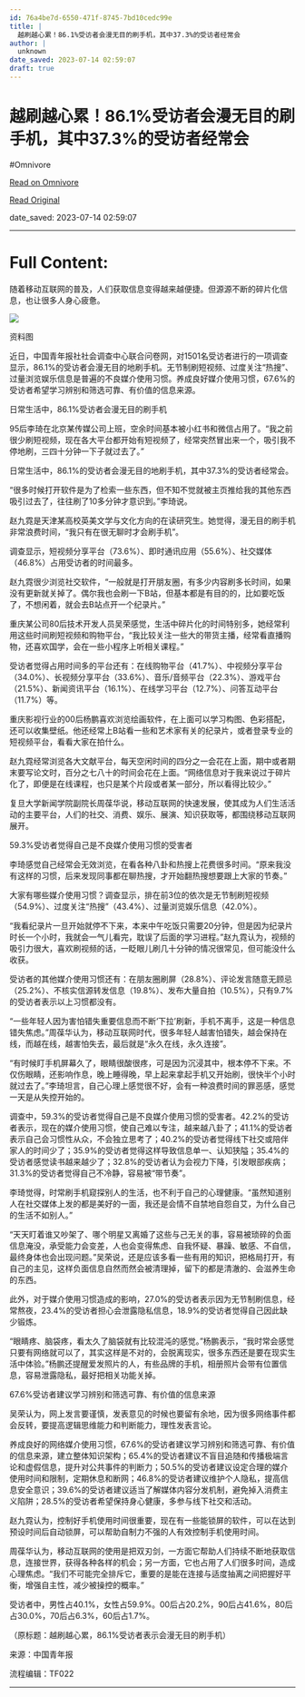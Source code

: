 ```yaml
---
id: 76a4be7d-6550-471f-8745-7bd10cedc99e
title: |
  越刷越心累！86.1%受访者会漫无目的刷手机，其中37.3%的受访者经常会
author: |
  unknown
date_saved: 2023-07-14 02:59:07
draft: true
---
```


# 越刷越心累！86.1%受访者会漫无目的刷手机，其中37.3%的受访者经常会
#Omnivore

[Read on Omnivore](https://omnivore.app/me/86-1-37-3-18953323659)

[Read Original](https://mbd.baidu.com/newspage/data/landingsuper?context=%257B%2522nid%2522%253A%2522news_9958409265165711275%2522%257D&n_type=-1&p_from=-1)

date_saved: 2023-07-14 02:59:07


--- 

# Full Content: 

随着移动互联网的普及，人们获取信息变得越来越便捷。但源源不断的碎片化信息，也让很多人身心疲惫。

![](https://proxy-prod.omnivore-image-cache.app/640x0,so4QbG8Yre5W5sN-o011GshdBrpe6JAeGVzf8Gg5rC4I/https://pics1.baidu.com/feed/b90e7bec54e736d1e7b4629cfe3c36ced462697c.jpeg@f_auto?token=2e52fc178344cda08d8918b151e77a44)

资料图 

近日，中国青年报社社会调查中心联合问卷网，对1501名受访者进行的一项调查显示，86.1%的受访者会漫无目的地刷手机。无节制刷短视频、过度关注“热搜”、过量浏览娱乐信息是普遍的不良媒介使用习惯。养成良好媒介使用习惯，67.6%的受访者希望学习辨别和筛选可靠、有价值的信息来源。

日常生活中，86.1%受访者会漫无目的刷手机

95后李琦在北京某传媒公司上班，空余时间基本被小红书和微信占用了。“我之前很少刷短视频，现在各大平台都开始有短视频了，经常突然冒出来一个，吸引我不停地刷，三四十分钟一下子就过去了。”

日常生活中，86.1%的受访者会漫无目的地刷手机，其中37.3%的受访者经常会。

“很多时候打开软件是为了检索一些东西，但不知不觉就被主页推给我的其他东西吸引过去了，往往刷了10多分钟才意识到。”李琦说。

赵九霓是天津某高校英美文学与文化方向的在读研究生。她觉得，漫无目的刷手机非常浪费时间，“我只有在很无聊时才会刷手机”。

调查显示，短视频分享平台（73.6%）、即时通讯应用（55.6%）、社交媒体（46.8%）占用受访者的时间最多。

赵九霓很少浏览社交软件，“一般就是打开朋友圈，有多少内容刷多长时间，如果没有更新就关掉了。偶尔我也会刷一下B站，但基本都是有目的的，比如要吃饭了，不想闲着，就会去B站点开一个纪录片。”

重庆某公司80后技术开发人员吴荣感觉，生活中碎片化的时间特别多，她经常利用这些时间刷短视频和购物平台，“我比较关注一些大的带货主播，经常看直播购物，还喜欢国学，会在一些小程序上听相关课程。”

受访者觉得占用时间多的平台还有：在线购物平台（41.7%）、中视频分享平台（34.0%）、长视频分享平台（33.6%）、音乐/音频平台（22.3%）、游戏平台（21.5%）、新闻资讯平台（16.1%）、在线学习平台（12.7%）、问答互动平台（11.7%）等。

重庆影视行业的00后杨鹏喜欢浏览绘画软件，在上面可以学习构图、色彩搭配，还可以收集壁纸。他还经常上B站看一些和艺术家有关的纪录片，或者登录专业的短视频平台，看看大家在拍什么。

赵九霓经常浏览各大文献平台，每天空闲时间的四分之一会花在上面，期中或者期末要写论文时，百分之七八十的时间会花在上面。“网络信息对于我来说过于碎片化了，即便是在线课程，也只是某个片段或者某一部分，所以看得比较少。”

复旦大学新闻学院副院长周葆华说，移动互联网的快速发展，使其成为人们生活活动的主要平台，人们的社交、消费、娱乐、展演、知识获取等，都围绕移动互联网展开。

59.3%受访者觉得自己是不良媒介使用习惯的受害者

李琦感觉自己经常会无效浏览，在看各种八卦和热搜上花费很多时间。“原来我没有这样的习惯，后来发现同事都在聊热搜，才开始翻热搜想要跟上大家的节奏。”

大家有哪些媒介使用习惯？调查显示，排在前3位的依次是无节制刷短视频（54.9%）、过度关注“热搜”（43.4%）、过量浏览娱乐信息（42.0%）。

“我看纪录片一旦开始就停不下来，本来中午吃饭只需要20分钟，但是因为纪录片时长一个小时，我就会一气儿看完，耽误了后面的学习进程。”赵九霓认为，视频的吸引力很大，喜欢刷视频的话，一眨眼儿刷几十分钟的情况很常见，但可能没什么收获。

受访者的其他媒介使用习惯还有：在朋友圈刷屏（28.8%）、评论发言随意无顾忌（25.2%）、不核实信源转发信息（19.8%）、发布大量自拍（10.5%），只有9.7%的受访者表示以上习惯都没有。

“一些年轻人因为害怕错失重要信息而不断‘下拉’刷新，手机不离手，这是一种信息错失焦虑。”周葆华认为，移动互联网时代，很多年轻人越害怕错失，越会保持在线，而越在线，越害怕失去，最后就是“永久在线，永久连接”。

“有时候盯手机屏幕久了，眼睛很酸很疼，可是因为沉浸其中，根本停不下来。不仅伤眼睛，还影响作息，晚上睡得晚，早上起来拿起手机又开始刷，很快半个小时就过去了。”李琦坦言，自己心理上感觉很不好，会有一种浪费时间的罪恶感，感觉一天是从失控开始的。

调查中，59.3%的受访者觉得自己是不良媒介使用习惯的受害者。42.2%的受访者表示，现在的媒介使用习惯，使自己难以专注，越来越八卦了；41.1%的受访者表示自己会习惯性从众，不会独立思考了；40.2%的受访者觉得线下社交或陪伴家人的时间少了；35.9%的受访者觉得这样导致信息单一、认知狭隘；35.4%的受访者感觉读书越来越少了；32.8%的受访者认为会视力下降，引发眼部疾病；31.3%的受访者觉得自己不冷静，容易被“带节奏”。

李琦觉得，时常刷手机窥探别人的生活，也不利于自己的心理健康。“虽然知道别人在社交媒体上发的都是美好的一面，我还是会情不自禁地自怨自艾，为什么自己的生活不如别人。”

“天天盯着谁又吵架了、哪个明星又离婚了这些与己无关的事，容易被琐碎的负面信息淹没，承受能力会变差，人也会变得焦虑、自我怀疑、暴躁、敏感、不自信，最终身体也会出现问题。”吴荣说，还是应该多看一些有用的知识，把格局打开，有自己的主见，这样负面信息自然而然会被清理掉，留下的都是清澈的、会滋养生命的东西。

此外，对于媒介使用习惯造成的影响，27.0%的受访者表示因为无节制刷信息，经常熬夜，23.4%的受访者担心会泄露隐私信息，18.9%的受访者觉得自己因此缺少锻炼。

“眼睛疼、脑袋疼，看太久了脑袋就有比较混沌的感觉。”杨鹏表示，“我时常会感觉只要有网络就可以了，其实这样是不对的，会脱离现实，很多东西还是要在现实生活中体验。”杨鹏还提醒爱发照片的人，有些品牌的手机，相册照片会带有位置信息，容易泄露隐私，最好把相关功能关掉。

67.6%受访者建议学习辨别和筛选可靠、有价值的信息来源

吴荣认为，网上发言要谨慎，发表意见的时候也要留有余地，因为很多网络事件都会反转，要提高逻辑思维能力和判断能力，理性发表言论。

养成良好的网络媒介使用习惯，67.6%的受访者建议学习辨别和筛选可靠、有价值的信息来源，建立整体知识架构；65.4%的受访者建议不盲目追随和传播极端言论和虚假信息，提升对公共事件的判断力；50.5%的受访者建议设定合理的媒介使用时间和限制，定期休息和断网；46.8%的受访者建议维护个人隐私，提高信息安全意识；39.6%的受访者建议适当了解媒体内容分发机制，避免掉入消费主义陷阱；28.5%的受访者希望保持身心健康，多参与线下社交和活动。

赵九霓认为，控制好手机使用时间很重要，现在有一些能锁屏的软件，可以在达到预设时间后自动锁屏，可以帮助自制力不强的人有效控制手机使用时间。

周葆华认为，移动互联网的使用是把双刃剑，一方面它帮助人们持续不断地获取信息，连接世界，获得各种各样的机会；另一方面，它也占用了人们很多时间，造成心理焦虑。“我们不可能完全排斥它，重要的是能在连接与适度抽离之间把握好平衡，增强自主性，减少被操控的概率。”

受访者中，男性占40.1%，女性占59.9%。00后占20.2%，90后占41.6%，80后占30.0%，70后占6.3%，60后占1.7%。

（原标题：越刷越心累，86.1%受访者表示会漫无目的刷手机）

来源：中国青年报

流程编辑：TF022

---

